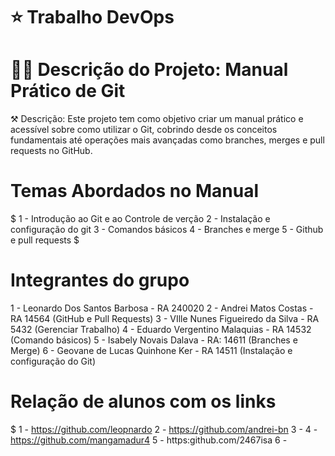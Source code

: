 # ⭐ Trabalho DevOps

# 🧾🔎 Descrição do Projeto: Manual Prático de Git

 ⚒️ Descrição: Este projeto tem como objetivo criar um manual prático e acessível sobre como utilizar o Git, cobrindo desde os conceitos fundamentais até operações mais avançadas como branches, merges e pull requests no GitHub.


# Temas Abordados no Manual
$ 
1 - Introdução ao Git e ao Controle de verção
2 - Instalação e configuração do git
3 - Comandos básicos
4 - Branches e merge
5 - Github e pull requests
$

# Integrantes do grupo 

1 - Leonardo Dos Santos Barbosa - RA 240020
2 - Andrei Matos Costas - RA 14564 (GitHub e Pull Requests) 
3 - VIlle Nunes Figueiredo da Silva - RA 5432 (Gerenciar Trabalho)
4 - Eduardo Vergentino Malaquias - RA 14532 (Comando básicos) 
5 - Isabely Novais Dalava - RA: 14611 (Branches e Merge)
6 - Geovane de Lucas Quinhone Ker - RA 14511 (Instalação e configuração do Git)

# Relação de alunos com os links
$
1 - https://github.com/leopnardo
2 - https://github.com/andrei-bn
3 - 
4 - https://github.com/mangamadur4
5 - https:github.com/2467isa
6 - 